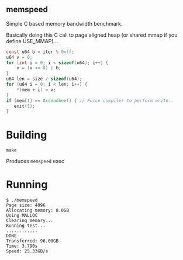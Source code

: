 memspeed
--------

Simple C based memory bandwidth benchmark.

Basically doing this C call to page aligned heap (or shared mmap if you define USE_MMAP)...
```c
const u64 b = iter % 0xff;
u64 v = 0;
for (int i = 0; i < sizeof(u64); i++) {
    v = (v << 8) | b;
}
u64 len = size / sizeof(u64);
for (u64 i = 0; i < len; i++) {
    *(mem + i) = v;
}
if (mem[1] == 0xdeadbeef) { // Force compiler to perform write..
   exit(1);
}
```


Building
========
```shell
make
```

Produces `memspeed` exec


Running
========
```shell
$ ./memspeed 
Page size: 4096
Allocating memory: 8.0GB
Using MALLOC
Clearing memory...
Running test...
............
DONE
Transferred: 96.00GB
Time: 3.790s
Speed: 25.33GB/s
```
